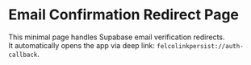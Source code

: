 # Email Confirmation Redirect Page

This minimal page handles Supabase email verification redirects.  
It automatically opens the app via deep link: `felcolinkpersist://auth-callback`.
